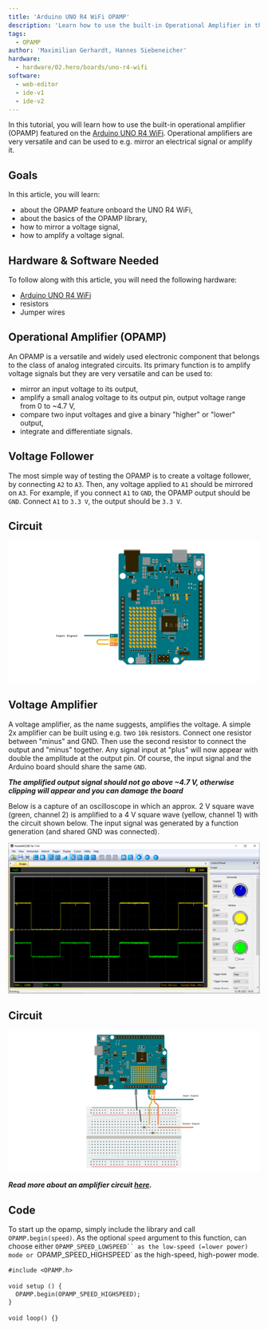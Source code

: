 ```yaml
---
title: 'Arduino UNO R4 WiFi OPAMP'
description: 'Learn how to use the built-in Operational Amplifier in the UNO R4 WiFi'
tags:
  - OPAMP
author: 'Maximilian Gerhardt, Hannes Siebeneicher'
hardware:
  - hardware/02.hero/boards/uno-r4-wifi
software:
  - web-editor
  - ide-v1
  - ide-v2
---
```


In this tutorial, you will learn how to use the built-in operational amplifier (OPAMP) featured on the [Arduino UNO R4 WiFi](https://store.arduino.cc/products/uno-r4-wifi). Operational amplifiers are very versatile and can be used to e.g. mirror an electrical signal or amplify it. 

## Goals

In this article, you will learn:
- about the OPAMP feature onboard the UNO R4 WiFi,
- about the basics of the OPAMP library, 
- how to mirror a voltage signal,
- how to amplify a voltage signal.

## Hardware & Software Needed
  To follow along with this article, you will need the following hardware: 
  
  - [Arduino UNO R4 WiFi](https://store.arduino.cc/uno-r4-wifi)
  - resistors 
  - Jumper wires
  
  
##  Operational Amplifier (OPAMP)

An OPAMP is a versatile and widely used electronic component that belongs to the class of analog integrated circuits. Its primary function is to amplify voltage signals but they are very versatile and can be used to:

- mirror an input voltage to its output,
- amplify a small analog voltage to its output pin, output voltage range from 0 to ~4.7 V,
- compare two input voltages and give a binary "higher" or "lower" output,
- integrate and differentiate signals.

## Voltage Follower

The most simple way of testing the OPAMP is to create a voltage follower, by connecting `A2` to `A3`. Then, any voltage applied to `A1` should be mirrored on `A3`. For example, if you connect `A1` to `GND`, the OPAMP output should be `GND`. Connect `A1` to `3.3 V`, the output should be `3.3 V`.

## Circuit

![Voltage Follower Circuit](./assets/circuitFollower.png)

## Voltage Amplifier

A voltage amplifier, as the name suggests, amplifies the voltage. A simple 2x amplifier can be built using e.g. two `10k` resistors. Connect one resistor between "minus" and GND. Then use the second resistor to connect the output and "minus" together. Any signal input at "plus" will now appear with double the amplitude at the output pin. Of course, the input signal and the Arduino board should share the same `GND`. 

***The amplified output signal should not go above ~4.7 V, otherwise clipping will appear and you can damage the board***

Below is a capture of an oscilloscope in which an approx. 2 V square wave (green, channel 2) is amplified to a 4 V square wave (yellow, channel 1) with the circuit shown below. The input signal was generated by a function generation (and shared GND was connected).

![Oscilloscope measurements](./assets/amp_screenshot.png)

## Circuit

![OPAMP Circuit](./assets/circuitAmplifier.png)

***Read more about an amplifier circuit [here](https://www.electronics-tutorials.ws/opamp/opamp_3.html).***

## Code

To start up the opamp, simply include the library and call `OPAMP.begin(speed)`. As the optional `speed` argument to this function, can choose either `OPAMP_SPEED_LOWSPEED`` as the low-speed (=lower power) mode or `OPAMP_SPEED_HIGHSPEED` as the high-speed, high-power mode.

```arduino
#include <OPAMP.h>

void setup () {
  OPAMP.begin(OPAMP_SPEED_HIGHSPEED);
}

void loop() {}

```